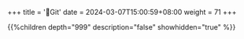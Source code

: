 +++
title = '🐸Git'
date = 2024-03-07T15:00:59+08:00
weight = 71
+++

{{%children depth="999" description="false" showhidden="true" %}}

